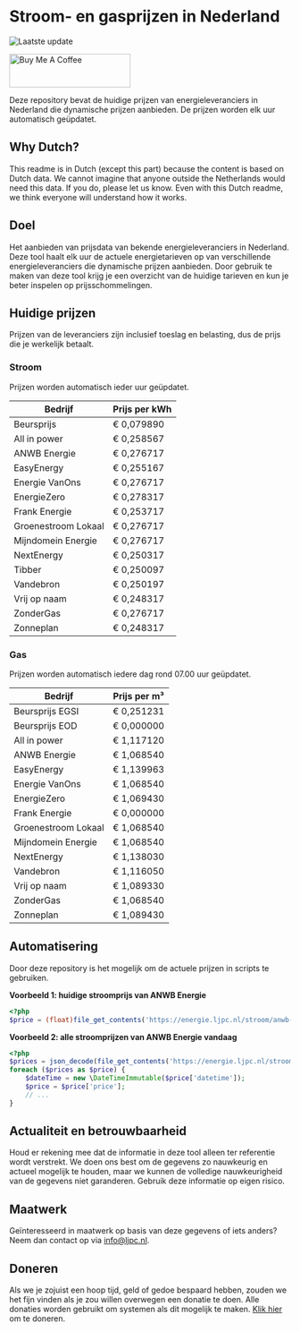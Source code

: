 # Stroom- en gasprijzen in Nederland

![Laatste update](https://img.shields.io/badge/laatste%20update-2024--02--14%2008%3A00%20CET-brightgreen)

<a href="https://www.buymeacoffee.com/Lars-" target="_blank"><img src="https://cdn.buymeacoffee.com/buttons/v2/default-orange.png" alt="Buy Me A Coffee" height="60" style="height: 60px !important;width: 217px !important;" ></a>

Deze repository bevat de huidige prijzen van energieleveranciers in Nederland die dynamische prijzen aanbieden. De prijzen worden elk uur automatisch geüpdatet.

## Why Dutch?

This readme is in Dutch (except this part) because the content is based on Dutch data. We cannot imagine that anyone outside the Netherlands would need this data. If you do, please let us know. Even with this Dutch readme, we think
everyone will understand how it works.

## Doel

Het aanbieden van prijsdata van bekende energieleveranciers in Nederland. Deze tool haalt elk uur de actuele energietarieven op van verschillende energieleveranciers die dynamische prijzen aanbieden. Door gebruik te maken van deze tool
krijg je een overzicht van de huidige tarieven en kun je beter inspelen op prijsschommelingen.

## Huidige prijzen

Prijzen van de leveranciers zijn inclusief toeslag en belasting, dus de prijs die je werkelijk betaalt.

### Stroom

Prijzen worden automatisch ieder uur geüpdatet.

 Bedrijf | Prijs per kWh 
---------|---------------
Beursprijs | € 0,079890
All in power | € 0,258567
ANWB Energie | € 0,276717
EasyEnergy | € 0,255167
Energie VanOns | € 0,276717
EnergieZero | € 0,278317
Frank Energie | € 0,253717
Groenestroom Lokaal | € 0,276717
Mijndomein Energie | € 0,276717
NextEnergy | € 0,250317
Tibber | € 0,250097
Vandebron | € 0,250197
Vrij op naam | € 0,248317
ZonderGas | € 0,276717
Zonneplan | € 0,248317


### Gas

Prijzen worden automatisch iedere dag rond 07.00 uur geüpdatet.

 Bedrijf | Prijs per m³ 
---------|--------------
Beursprijs EGSI | € 0,251231
Beursprijs EOD | € 0,000000
All in power | € 1,117120
ANWB Energie | € 1,068540
EasyEnergy | € 1,139963
Energie VanOns | € 1,068540
EnergieZero | € 1,069430
Frank Energie | € 0,000000
Groenestroom Lokaal | € 1,068540
Mijndomein Energie | € 1,068540
NextEnergy | € 1,138030
Vandebron | € 1,116050
Vrij op naam | € 1,089330
ZonderGas | € 1,068540
Zonneplan | € 1,089430


## Automatisering

Door deze repository is het mogelijk om de actuele prijzen in scripts te gebruiken.

**Voorbeeld 1: huidige stroomprijs van ANWB Energie**

```php
<?php
$price = (float)file_get_contents('https://energie.ljpc.nl/stroom/anwb-energie-nu.txt');

```

**Voorbeeld 2: alle stroomprijzen van ANWB Energie vandaag**

```php
<?php
$prices = json_decode(file_get_contents('https://energie.ljpc.nl/stroom/all-in-power-vandaag.json'),true);
foreach ($prices as $price) {
    $dateTime = new \DateTimeImmutable($price['datetime']);
    $price = $price['price'];
    // ...
}
```

## Actualiteit en betrouwbaarheid

Houd er rekening mee dat de informatie in deze tool alleen ter referentie wordt verstrekt. We doen ons best om de gegevens zo nauwkeurig en actueel mogelijk te houden, maar we kunnen de volledige nauwkeurigheid van de gegevens niet
garanderen. Gebruik deze informatie op eigen risico.

## Maatwerk

Geïnteresseerd in maatwerk op basis van deze gegevens of iets anders? Neem dan contact op
via [info@ljpc.nl](mailto:info@ljpc.nl?subject=Energie%20prijzen).

## Doneren

Als we je zojuist een hoop tijd, geld of gedoe bespaard hebben, zouden we het fijn vinden als je zou willen overwegen een
donatie te doen. Alle donaties worden gebruikt om systemen als dit mogelijk te
maken. [Klik hier](https://www.buymeacoffee.com/Lars-) om te doneren.
